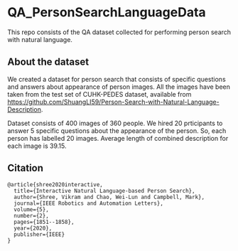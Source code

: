 # QA_PersonSearchLanguageData
This repo consists of the QA dataset collected for performing person search with natural language.

## About the dataset
We created a dataset for person search that consists of specific questions and answers about appearance of person images. All the images have been taken from the test set of CUHK-PEDES dataset, available from https://github.com/ShuangLI59/Person-Search-with-Natural-Language-Description.

Dataset consists of 400 images of 360 people. We hired 20 prticipants to answer 5 specific questions about the appearance of the person. So, each person has labelled 20 images. Average length of combined description for each image is 39.15.

## Citation
```Shell
@article{shree2020interactive,
  title={Interactive Natural Language-based Person Search},
  author={Shree, Vikram and Chao, Wei-Lun and Campbell, Mark},
  journal={IEEE Robotics and Automation Letters},
  volume={5},
  number={2},
  pages={1851--1858},
  year={2020},
  publisher={IEEE}
}
  ```
